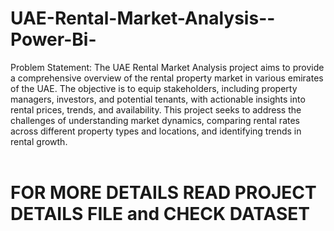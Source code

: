 # UAE-Rental-Market-Analysis--Power-Bi-
Problem Statement:
The UAE Rental Market Analysis project aims to provide a comprehensive overview of the rental property market in various emirates of the UAE. The objective is to equip stakeholders, including property managers, investors, and potential tenants, with actionable insights into rental prices, trends, and availability. This project seeks to address the challenges of understanding market dynamics, comparing rental rates across different property types and locations, and identifying trends in rental growth.
<br> <br>

# FOR MORE DETAILS READ PROJECT DETAILS FILE and CHECK DATASET 
